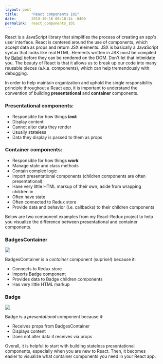 ```yaml
---
layout: post
title:      "React components 101"
date:       2019-10-16 08:18:14 -0400
permalink:  react_components_101
---
```



React is a JavaScript library that simplifies the process of creating an app's user interface. React is centered around the use of components, which accept data as props and return JSX elements. JSX is basically a JavaScript syntax that looks like real HTML.  Elements written in JSX must be compiled by [Babel](https://babeljs.io/) before they can be rendered on the DOM. Don't let that intimidate you. The beauty of React is that it allows us to break up our code into many reusable pieces (a.k.a. components), which can help tremendously with debugging.

In order to help maintain organization and uphold the single responsibility principle throughout a React app, it is important to understand the convention of building **presentational** and **container** components.

### Presentational components:
* Responsible for how things ***look***
* Display content
* Cannot alter data they render
* Usually stateless
* Data they display is passed to them as props

### Container components:
* Responsible for how things ***work***
* Manage state and class methods
* Contain complex logic
* Import presentational components (children components are often presentational)
* Have very little HTML markup of their own, aside from wrapping children in <div>
* Often have state
* Often connected to Redux store
* Provide data and behavior (i.e. callbacks) to their children components

Below are two component examples from my React-Redux project to help you visualize the difference between presentational and container components.

### BadgesContainer

![](https://i.imgur.com/rV4KAqe.png)

BadgesContainer is a *container* component (suprise!) because it:
* Connects to Redux store
* Imports Badge component
* Provides data to Badge children components
* Has very little HTML markup

### Badge

![](https://i.imgur.com/lCXuUB6.png)

Badge is a *presentational* component because it:
* Receives props from BadgesContainer
* Displays content
* Does not alter data it receives via props

Overall, it is helpful to start with building stateless presentational components, especially when you are new to React. Then, it becomes easier to visualize what container components you need in your React app.


